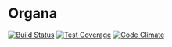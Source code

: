 Organa
========

[![Build Status](https://travis-ci.org/sharmilajesupaul/organa.svg?branch=master)](https://travis-ci.org/sharmilajesupaul/organa) [![Test Coverage](https://codeclimate.com/github/sharmilajesupaul/organa/badges/coverage.svg)](https://codeclimate.com/github/sharmilajesupaul/organa/coverage) [![Code Climate](https://codeclimate.com/github/sharmilajesupaul/organa/badges/gpa.svg)](https://codeclimate.com/github/sharmilajesupaul/organa)
